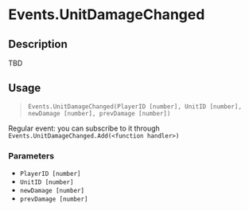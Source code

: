 # Events.UnitDamageChanged
## Description
TBD

## Usage
> `Events.UnitDamageChanged(PlayerID [number], UnitID [number], newDamage [number], prevDamage [number])`

Regular event: you can subscribe to it through `Events.UnitDamageChanged.Add(<function handler>)`

### Parameters
- `PlayerID [number]`
- `UnitID [number]`
- `newDamage [number]`
- `prevDamage [number]`